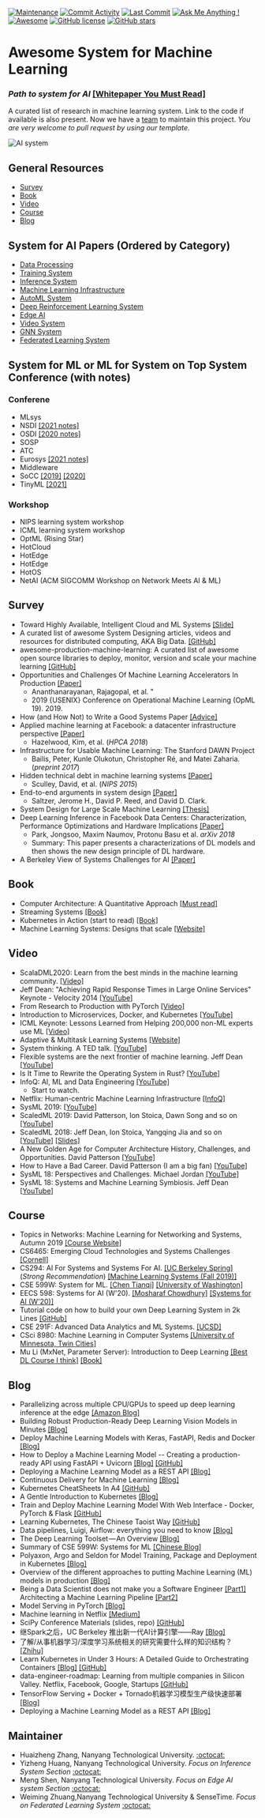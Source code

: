 [![Maintenance](https://img.shields.io/badge/Maintained%3F-YES-green.svg)](https://github.com/HuaizhengZhang/Awesome-System-for-Machine-Learning/graphs/commit-activity)
[![Commit Activity](https://img.shields.io/github/commit-activity/m/HuaizhengZhang/Awesome-System-for-Machine-Learning.svg?color=red)](https://github.com/HuaizhengZhang/Awesome-System-for-Machine-Learning/graphs/commit-activity)
[![Last Commit](https://img.shields.io/github/last-commit/HuaizhengZhang/Awesome-System-for-Machine-Learning.svg)](https://github.com/HuaizhengZhang/Awesome-System-for-Machine-Learning/commits/master)
[![Ask Me Anything !](https://img.shields.io/badge/Ask%20me-anything-1abc9c.svg)](https://GitHub.com/Naereen/ama)
[![Awesome](https://awesome.re/badge.svg)](https://awesome.re)
[![GitHub license](https://img.shields.io/github/license/HuaizhengZhang/Awesome-System-for-Machine-Learning.svg?color=blue)](https://github.com/HuaizhengZhang/Awesome-System-for-Machine-Learning/blob/master/LICENSE)
[![GitHub stars](https://img.shields.io/github/stars/HuaizhengZhang/Awesome-System-for-Machine-Learning.svg?style=social)](https://GitHub.com/HuaizhengZhang/Awesome-System-for-Machine-Learning/stargazers/)

# Awesome System for Machine Learning

### *Path to system for AI* [[Whitepaper You Must Read]](./paper/sysml-whitepaper.pdf)

A curated list of research in machine learning system. Link to the code if available is also present. Now we have a [team](#maintainer) to maintain this project. *You are very welcome to pull request by using our template*.

![AI system](https://github.com/HuaizhengZhang/Awesome-System-for-Machine-Learning/blob/master/imgs/AI_system.png)

## General Resources

- [Survey](#survey)
- [Book](#book)
- [Video](#video)
- [Course](#course)
- [Blog](#blog)

## System for AI Papers (Ordered by Category)

- [Data Processing](data_processing.md#data-processing)
- [Training System](training.md#training-system)
- [Inference System](inference.md#inference-system)
- [Machine Learning Infrastructure](infra.md#machine-learning-infrastructure)
- [AutoML System](AutoML_system.md#automl-system)
- [Deep Reinforcement Learning System](drl_system.md#deep-reinforcement-learning-system)
- [Edge AI](edge_system.md#edge-or-mobile-papers)
- [Video System](video_system.md#video-system)
- [GNN System](GNN_system.md#system-for-gnn-traininginference)
- [Federated Learning System](federated_learning_system.md#federated-learning-system)

## System for ML or ML for System on Top System Conference (with notes)

### Conferene

- MLsys
- NSDI [[2021 notes]](./note/NSDI2021.md)
- OSDI [[2020 notes]](./note/OSDI2020.md)
- SOSP
- ATC
- Eurosys [[2021 notes]](./note/eurosys2021.md)
- Middleware
- SoCC [[2019]](https://acmsocc.github.io/2019/schedule.html) [[2020]](https://acmsocc.github.io/2020/accepted-papers.html)
- TinyML [[2021]](https://openreview.net/group?id=tinyml.org/tinyML/2021/Research_Symposium)

### Workshop

- NIPS learning system workshop
- ICML learning system workshop
- OptML (Rising Star)
- HotCloud
- HotEdge
- HotEdge
- HotOS
- NetAI (ACM SIGCOMM Workshop on Network Meets AI & ML)


## Survey

- Toward Highly Available, Intelligent Cloud and ML Systems [[Slide]](http://sysnetome.com/Talks/cguo_netai_2018.pdf)
- A curated list of awesome System Designing articles, videos and resources for distributed computing, AKA Big Data. [[GitHub]](https://github.com/madd86/awesome-system-design)
- awesome-production-machine-learning: A curated list of awesome open source libraries to deploy, monitor, version and scale your machine learning [[GitHub]](https://github.com/EthicalML/awesome-production-machine-learning)
- Opportunities and Challenges Of Machine Learning Accelerators In Production [[Paper]](https://www.usenix.org/system/files/opml19papers-ananthanarayanan.pdf)
  - Ananthanarayanan, Rajagopal, et al. "
  - 2019 {USENIX} Conference on Operational Machine Learning (OpML 19). 2019.
- How (and How Not) to Write a Good Systems Paper [[Advice]](https://www.usenix.org/legacy/events/samples/submit/advice_old.html)
- Applied machine learning at Facebook: a datacenter infrastructure perspective [[Paper]](https://research.fb.com/wp-content/uploads/2017/12/hpca-2018-facebook.pdf)
  - Hazelwood, Kim, et al. (*HPCA 2018*)
- Infrastructure for Usable Machine Learning: The Stanford DAWN Project
  - Bailis, Peter, Kunle Olukotun, Christopher Ré, and Matei Zaharia. (*preprint 2017*)
- Hidden technical debt in machine learning systems [[Paper]](https://papers.nips.cc/paper/5656-hidden-technical-debt-in-machine-learning-systems.pdf)
  - Sculley, David, et al. (*NIPS 2015*)
- End-to-end arguments in system design [[Paper]](http://web.mit.edu/Saltzer/www/publications/endtoend/endtoend.pdf)
  - Saltzer, Jerome H., David P. Reed, and David D. Clark. 
- System Design for Large Scale Machine Learning [[Thesis]](http://shivaram.org/publications/shivaram-dissertation.pdf)
- Deep Learning Inference in Facebook Data Centers: Characterization, Performance Optimizations and Hardware Implications [[Paper]](https://arxiv.org/pdf/1811.09886.pdf)
  - Park, Jongsoo, Maxim Naumov, Protonu Basu et al. *arXiv 2018*
  - Summary: This paper presents a characterizations of DL models and then shows the new design principle of DL hardware.
- A Berkeley View of Systems Challenges for AI [[Paper]](https://arxiv.org/pdf/1712.05855.pdf)


## Book

- Computer Architecture: A Quantitative Approach [[Must read]](http://citeseerx.ist.psu.edu/viewdoc/download?doi=10.1.1.115.1881&rep=rep1&type=pdf)
- Streaming Systems [[Book]](https://www.oreilly.com/library/view/streaming-systems/9781491983867/)
- Kubernetes in Action (start to read) [[Book]](https://www.oreilly.com/library/view/kubernetes-in-action/9781617293726/)
- Machine Learning Systems: Designs that scale [[Website]](https://www.manning.com/books/machine-learning-systems)

## Video

- ScalaDML2020: Learn from the best minds in the machine learning community. [[Video]](https://info.matroid.com/scaledml-media-archive-preview)
- Jeff Dean: "Achieving Rapid Response Times in Large Online Services" Keynote - Velocity 2014 [[YouTube]](https://www.youtube.com/watch?v=1-3Ahy7Fxsc)
- From Research to Production with PyTorch [[Video]](https://www.infoq.com/presentations/pytorch-torchscript-botorch/#downloadPdf/)
- Introduction to Microservices, Docker, and Kubernetes [[YouTube]](https://www.youtube.com/watch?v=1xo-0gCVhTU)
- ICML Keynote: Lessons Learned from Helping 200,000 non-ML experts use ML [[Video]](https://slideslive.com/38916584/keynote-lessons-learned-from-helping-200000-nonml-experts-use-ml)
- Adaptive & Multitask Learning Systems [[Website]](https://www.amtl-workshop.org/schedule)
- System thinking. A TED talk. [[YouTube]](https://www.youtube.com/watch?v=_vS_b7cJn2A)
- Flexible systems are the next frontier of machine learning. Jeff Dean [[YouTube]](https://www.youtube.com/watch?v=Jnunp-EymJQ&list=WL&index=12)
- Is It Time to Rewrite the Operating System in Rust? [[YouTube]](https://www.youtube.com/watch?v=HgtRAbE1nBM&list=WL&index=17&t=0s)
- InfoQ: AI, ML and Data Engineering [[YouTube]](https://www.youtube.com/playlist?list=PLndbWGuLoHeYsZk6VpCEj_SSd9IFgjJ-2)
  - Start to watch.
- Netflix: Human-centric Machine Learning Infrastructure [[InfoQ]](https://www.infoq.com/presentations/netflix-ml-infrastructure?utm_source=youtube&utm_medium=link&utm_campaign=qcontalks)
- SysML 2019: [[YouTube]](https://www.youtube.com/channel/UChutDKIa-AYyAmbT45s991g/videos)
- ScaledML 2019: David Patterson, Ion Stoica, Dawn Song and so on [[YouTube]](https://www.youtube.com/playlist?list=PLRM2gQVaW_wWXoUnSfZTxpgDmNaAS1RtG)
- ScaledML 2018: Jeff Dean, Ion Stoica, Yangqing Jia and so on [[YouTube]](https://www.youtube.com/playlist?list=PLRM2gQVaW_wW9KAxcibxdqY_TDyvmEjzm) [[Slides]](https://www.matroid.com/blog/post/slides-and-videos-from-scaledml-2018)
- A New Golden Age for Computer Architecture History, Challenges, and Opportunities. David Patterson [[YouTube]](https://www.youtube.com/watch?v=uyc_pDBJotI&t=767s)
- How to Have a Bad Career. David Patterson (I am a big fan) [[YouTube]](https://www.youtube.com/watch?v=Rn1w4MRHIhc)
- SysML 18: Perspectives and Challenges. Michael Jordan [[YouTube]](https://www.youtube.com/watch?v=4inIBmY8dQI&t=26s)
- SysML 18: Systems and Machine Learning Symbiosis. Jeff Dean [[YouTube]](https://www.youtube.com/watch?v=Nj6uxDki6-0)

## Course
- Topics in Networks: Machine Learning for Networking and Systems, Autumn 2019 [[Course Website]](https://people.cs.uchicago.edu/~junchenj/34702-fall19/syllabus.html)
- CS6465: Emerging Cloud Technologies and Systems Challenges [[Cornell]](http://www.cs.cornell.edu/courses/cs6465/2019fa/)
- CS294: AI For Systems and Systems For AI. [[UC Berkeley Spring]](https://github.com/ucbrise/cs294-ai-sys-sp19) (*Strong Recommendation*) [[Machine Learning Systems (Fall 2019)]](https://ucbrise.github.io/cs294-ai-sys-fa19/)
- CSE 599W: System for ML.  [[Chen Tianqi]](https://github.com/tqchen) [[University of Washington]](http://dlsys.cs.washington.edu/)
- EECS 598: Systems for AI (W'20). [[Mosharaf Chowdhury]](https://www.mosharaf.com/) [[Systems for AI (W'20)]](https://github.com/mosharaf/eecs598/tree/w20-ai)
- Tutorial code on how to build your own Deep Learning System in 2k Lines [[GitHub]](https://github.com/tqchen/tinyflow)
- CSE 291F: Advanced Data Analytics and ML Systems. [[UCSD]](http://cseweb.ucsd.edu/classes/wi19/cse291-f/)
- CSci 8980: Machine Learning in Computer Systems [[University of Minnesota, Twin Cities]](http://www-users.cselabs.umn.edu/classes/Spring-2019/csci8980/)
- Mu Li (MxNet, Parameter Server): Introduction to Deep Learning [[Best DL Course I think]](https://courses.d2l.ai/berkeley-stat-157/index.html)  [[Book]](https://www.d2l.ai/)

## Blog

- Parallelizing across multiple CPU/GPUs to speed up deep learning inference at the edge [[Amazon Blog]](https://aws.amazon.com/blogs/machine-learning/parallelizing-across-multiple-cpu-gpus-to-speed-up-deep-learning-inference-at-the-edge/)
- Building Robust Production-Ready Deep Learning Vision Models in Minutes [[Blog]](https://medium.com/google-developer-experts/building-robust-production-ready-deep-learning-vision-models-in-minutes-acd716f6450a)
- Deploy Machine Learning Models with Keras, FastAPI, Redis and Docker [[Blog]](https://medium.com/@shane.soh/deploy-machine-learning-models-with-keras-fastapi-redis-and-docker-4940df614ece)
- How to Deploy a Machine Learning Model -- Creating a production-ready API using FastAPI + Uvicorn [[Blog]](https://towardsdatascience.com/how-to-deploy-a-machine-learning-model-dc51200fe8cf) [[GitHub]](https://github.com/MaartenGr/ML-API)
- Deploying a Machine Learning Model as a REST API [[Blog]](https://towardsdatascience.com/deploying-a-machine-learning-model-as-a-rest-api-4a03b865c166)
- Continuous Delivery for Machine Learning [[Blog]](https://martinfowler.com/articles/cd4ml.html)
- Kubernetes CheatSheets In A4 [[GitHub]](https://github.com/HuaizhengZhang/cheatsheet-kubernetes-A4)
- A Gentle Introduction to Kubernetes [[Blog]](https://medium.com/faun/a-gentle-introduction-to-kubernetes-4961e443ba26)
- Train and Deploy Machine Learning Model With Web Interface - Docker, PyTorch & Flask [[GitHub]](https://github.com/imadelh/ML-web-app)
- Learning Kubernetes, The Chinese Taoist Way [[GitHub]](https://github.com/caicloud/kube-ladder)
- Data pipelines, Luigi, Airflow: everything you need to know [[Blog]](https://towardsdatascience.com/data-pipelines-luigi-airflow-everything-you-need-to-know-18dc741449b7)
- The Deep Learning Toolset — An Overview [[Blog]](https://medium.com/luminovo/the-deep-learning-toolset-an-overview-b71756016c06)
- Summary of CSE 599W: Systems for ML [[Chinese Blog]](http://jcf94.com/2018/10/04/2018-10-04-cse559w/)
- Polyaxon, Argo and Seldon for Model Training, Package and Deployment in Kubernetes [[Blog]](https://medium.com/analytics-vidhya/polyaxon-argo-and-seldon-for-model-training-package-and-deployment-in-kubernetes-fa089ba7d60b)
- Overview of the different approaches to putting Machine Learning (ML) models in production [[Blog]](https://medium.com/analytics-and-data/overview-of-the-different-approaches-to-putting-machinelearning-ml-models-in-production-c699b34abf86)
- Being a Data Scientist does not make you a Software Engineer [[Part1]](https://towardsdatascience.com/being-a-data-scientist-does-not-make-you-a-software-engineer-c64081526372)
  Architecting a Machine Learning Pipeline [[Part2]](https://towardsdatascience.com/architecting-a-machine-learning-pipeline-a847f094d1c7)
- Model Serving in PyTorch [[Blog]](https://pytorch.org/blog/model-serving-in-pyorch/)
- Machine learning in Netflix [[Medium]](https://medium.com/@NetflixTechBlog)
- SciPy Conference Materials (slides, repo) [[GitHub]](https://github.com/deniederhut/Slides-SciPyConf-2018)
- 继Spark之后，UC Berkeley 推出新一代AI计算引擎——Ray [[Blog]](http://www.qtmuniao.com/2019/04/06/ray/)
- 了解/从事机器学习/深度学习系统相关的研究需要什么样的知识结构？ [[Zhihu]](https://www.zhihu.com/question/315611053/answer/623529977)
- Learn Kubernetes in Under 3 Hours: A Detailed Guide to Orchestrating Containers [[Blog]](https://www.freecodecamp.org/news/learn-kubernetes-in-under-3-hours-a-detailed-guide-to-orchestrating-containers-114ff420e882/) [[GitHub]](https://github.com/rinormaloku/k8s-mastery)
- data-engineer-roadmap: Learning from multiple companies in Silicon Valley. Netflix, Facebook, Google, Startups [[GitHub]](https://github.com/hasbrain/data-engineer-roadmap)
- TensorFlow Serving + Docker + Tornado机器学习模型生产级快速部署 [[Blog]](https://zhuanlan.zhihu.com/p/52096200?utm_source=wechat_session&utm_medium=social&utm_oi=38612796178432)
- Deploying a Machine Learning Model as a REST API [[Blog]](https://towardsdatascience.com/deploying-a-machine-learning-model-as-a-rest-api-4a03b865c166)


## Maintainer

- Huaizheng Zhang, Nanyang Technological University. [:octocat:](https://github.com/HuaizhengZhang)
- Yizheng Huang, Nanyang Technological University. *Focus on Inference System Section* [:octocat:](https://github.com/huangyz0918)
- Meng Shen, Nanyang Technological University. *Focus on Edge AI system Section* [:octocat:](https://github.com/GuluDeemo)
- Weiming Zhuang,Nanyang Technological University & SenseTime. *Focus on Federated Learning System* [:octocat:](https://github.com/weimingwill)
